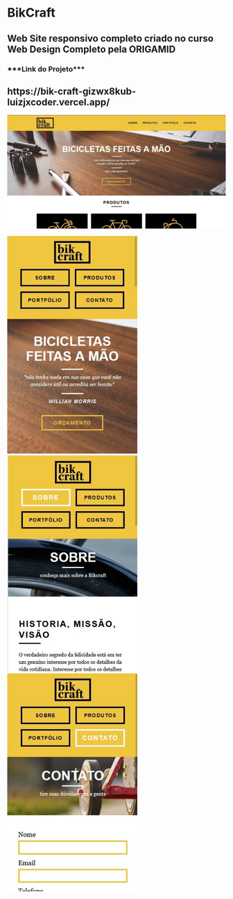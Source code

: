 # BikCraft
<h2>Web Site responsivo completo criado no curso Web Design Completo pela ORIGAMID</h2>
<h3>***Link do Projeto***<h3/><h2>https://bik-craft-gizwx8kub-luizjxcoder.vercel.app/</h2>

<img src="https://github.com/luizjxcoder/BikCraft/blob/master/img/SharedScreenshot.jpg"/>

<img src="https://github.com/luizjxcoder/BikCraft/blob/master/img/SharedScreenshot2.jpg" width="300"> <img src="https://github.com/luizjxcoder/BikCraft/blob/master/img/SharedScreenshot3.jpg" width="300">  <img src="https://github.com/luizjxcoder/BikCraft/blob/master/img/SharedScreenshot4.jpg" width="300">


